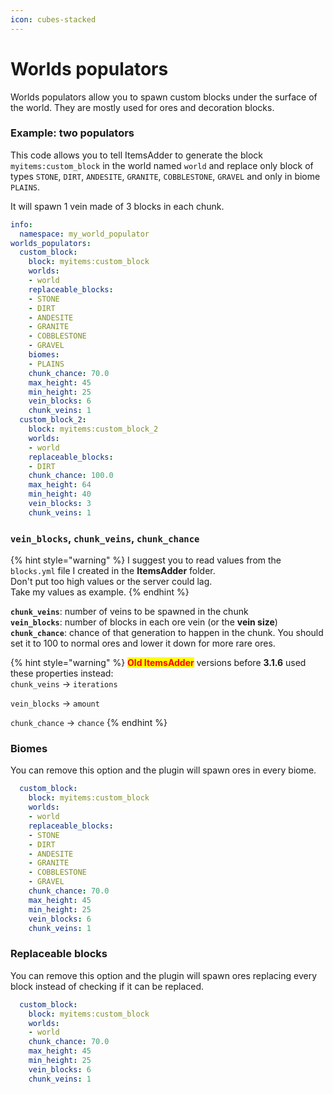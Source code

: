 ```yaml
---
icon: cubes-stacked
---
```


# Worlds populators

Worlds populators allow you to spawn custom blocks under the surface of the world. They are mostly used for ores and decoration blocks.

### Example: two populators

This code allows you to tell ItemsAdder to generate the block `myitems:custom_block` in the world named `world` and replace only block of types `STONE`, `DIRT`, `ANDESITE`, `GRANITE`, `COBBLESTONE`, `GRAVEL` and only in biome `PLAINS`.

It will spawn 1 vein made of 3 blocks in each chunk.

```yaml
info:
  namespace: my_world_populator
worlds_populators:
  custom_block:
    block: myitems:custom_block
    worlds:
    - world
    replaceable_blocks:
    - STONE
    - DIRT
    - ANDESITE
    - GRANITE
    - COBBLESTONE
    - GRAVEL
    biomes:
    - PLAINS
    chunk_chance: 70.0
    max_height: 45
    min_height: 25
    vein_blocks: 6
    chunk_veins: 1
  custom_block_2:
    block: myitems:custom_block_2
    worlds:
    - world
    replaceable_blocks:
    - DIRT
    chunk_chance: 100.0
    max_height: 64
    min_height: 40
    vein_blocks: 3
    chunk_veins: 1
```

### `vein_blocks`, `chunk_veins`, `chunk_chance`

{% hint style="warning" %}
I suggest you to read values from the `blocks.yml` file I created in the **ItemsAdder** folder.\
Don't put too high values or the server could lag.\
Take my values as example.
{% endhint %}

**`chunk_veins`**: number of veins to be spawned in the chunk\
**`vein_blocks`**: number of blocks in each ore vein (or the **vein size**)\
**`chunk_chance`**: chance of that generation to happen in the chunk. You should set it to 100 to normal ores and lower it down for more rare ores.

{% hint style="warning" %}
<mark style="color:red;">**Old ItemsAdder**</mark> versions before **3.1.6** used these properties instead:\
`chunk_veins` -> `iterations`

`vein_blocks` -> `amount`

`chunk_chance` -> `chance`
{% endhint %}

### Biomes

You can remove this option and the plugin will spawn ores in every biome.

```yaml
  custom_block:
    block: myitems:custom_block
    worlds:
    - world
    replaceable_blocks:
    - STONE
    - DIRT
    - ANDESITE
    - GRANITE
    - COBBLESTONE
    - GRAVEL
    chunk_chance: 70.0
    max_height: 45
    min_height: 25
    vein_blocks: 6
    chunk_veins: 1
```

### Replaceable blocks

You can remove this option and the plugin will spawn ores replacing every block instead of checking if it can be replaced.

```yaml
  custom_block:
    block: myitems:custom_block
    worlds:
    - world
    chunk_chance: 70.0
    max_height: 45
    min_height: 25
    vein_blocks: 6
    chunk_veins: 1
```
